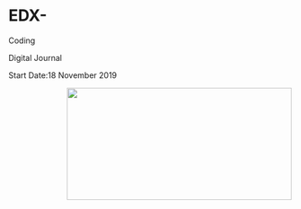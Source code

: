 # EDX-
Coding


Digital Journal

Start Date:18 November 2019


<img align="right" width="400" height="200" src="/image/DSC00738.JPG">



